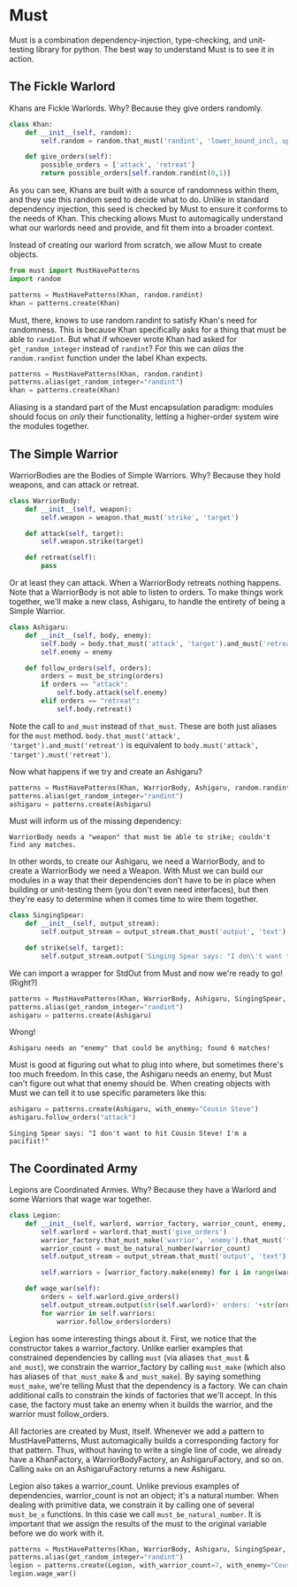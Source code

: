 # Must

Must is a combination dependency-injection, type-checking, and unit-testing library for python. The best way to understand Must is to see it in action.

## The Fickle Warlord

Khans are Fickle Warlords. Why? Because they give orders randomly.

```python
class Khan:
    def __init__(self, random):
        self.random = random.that_must('randint', 'lower_bound_incl, upper_bound_incl')

    def give_orders(self):
        possible_orders = ['attack', 'retreat']
        return possible_orders[self.random.randint(0,1)]
```

As you can see, Khans are built with a source of randomness within them, and they use this random seed to decide what to do. Unlike in standard dependency injection, this seed is checked by Must to ensure it conforms to the needs of Khan. This checking allows Must to automagically understand what our warlords need and provide, and fit them into a broader context.

Instead of creating our warlord from scratch, we allow Must to create objects.

```python
from must import MustHavePatterns
import random

patterns = MustHavePatterns(Khan, random.randint)
khan = patterns.create(Khan)
```

Must, there, knows to use random.randint to satisfy Khan's need for randomness. This is because Khan specifically asks for a thing that must be able to `randint`. But what if whoever wrote Khan had asked for `get_random_integer` instead of `randint`? For this we can *alias* the `random.randint` function under the label Khan expects.

```python
patterns = MustHavePatterns(Khan, random.randint)
patterns.alias(get_random_integer="randint")
khan = patterns.create(Khan)
```

Aliasing is a standard part of the Must encapsulation paradigm: modules should focus on *only* their functionality, letting a higher-order system wire the modules together.

## The Simple Warrior

WarriorBodies are the Bodies of Simple Warriors. Why? Because they hold weapons, and can attack or retreat.

```python
class WarriorBody:
    def __init__(self, weapon):
        self.weapon = weapon.that_must('strike', 'target')

    def attack(self, target):
        self.weapon.strike(target)

    def retreat(self):
        pass
```

Or at least they can attack. When a WarriorBody retreats nothing happens. Note that a WarriorBody is not able to listen to orders. To make things work together, we'll make a new class, Ashigaru, to handle the entirety of being a Simple Warrior.

```python
class Ashigaru:
    def __init__(self, body, enemy):
        self.body = body.that_must('attack', 'target').and_must('retreat')
        self.enemy = enemy

    def follow_orders(self, orders):
        orders = must_be_string(orders)
        if orders == "attack":
            self.body.attack(self.enemy)
        elif orders == "retreat":
            self.body.retreat()
```

Note the call to `and_must` instead of `that_must`. These are both just aliases for the `must` method. `body.that_must('attack', 'target').and_must('retreat')` is equivalent to `body.must('attack', 'target').must('retreat')`.

Now what happens if we try and create an Ashigaru?

```python
patterns = MustHavePatterns(Khan, WarriorBody, Ashigaru, random.randint)
patterns.alias(get_random_integer="randint")
ashigaru = patterns.create(Ashigaru)
```

Must will inform us of the missing dependency:

`WarriorBody needs a "weapon" that must be able to strike; couldn't find any matches.`

In other words, to create our Ashigaru, we need a WarriorBody, and to create a WarriorBody we need a Weapon. With Must we can build our modules in a way that their dependencies don't have to be in place when building or unit-testing them (you don't even need interfaces), but then they're easy to determine when it comes time to wire them together.

```python
class SingingSpear:
    def __init__(self, output_stream):
        self.output_stream = output_stream.that_must('output', 'text')

    def strike(self, target):
        self.output_stream.output('Singing Spear says: "I don\'t want to hit %s! I\'m a pacifist!"' % str(target))
```

We can import a wrapper for StdOut from Must and now we're ready to go! (Right?)

```python
patterns = MustHavePatterns(Khan, WarriorBody, Ashigaru, SingingSpear, random.randint, must.MustOutputToStdOut)
patterns.alias(get_random_integer="randint")
ashigaru = patterns.create(Ashigaru)
```

Wrong!

`Ashigaru needs an "enemy" that could be anything; found 6 matches!`

Must is good at figuring out what to plug into where, but sometimes there's too much freedom. In this case, the Ashigaru needs an enemy, but Must can't figure out what that enemy should be. When creating objects with Must we can tell it to use specific parameters like this:

```python
ashigaru = patterns.create(Ashigaru, with_enemy="Cousin Steve")
ashigaru.follow_orders("attack")
```

`Singing Spear says: "I don't want to hit Cousin Steve! I'm a pacifist!"`

## The Coordinated Army

Legions are Coordinated Armies. Why? Because they have a Warlord and some Warriors that wage war together.

```python
class Legion:
    def __init__(self, warlord, warrior_factory, warrior_count, enemy, output_stream):
        self.warlord = warlord.that_must('give_orders')
        warrior_factory.that_must_make('warrior', 'enemy').that_must('follow_orders', 'orders')
        warrior_count = must_be_natural_number(warrior_count)
        self.output_stream = output_stream.that_must('output', 'text')

        self.warriors = [warrior_factory.make(enemy) for i in range(warrior_count)]

    def wage_war(self):
        orders = self.warlord.give_orders()
        self.output_stream.output(str(self.warlord)+' orders: '+str(orders))
        for warrior in self.warriors:
            warrior.follow_orders(orders)
```

Legion has some interesting things about it. First, we notice that the constructor takes a warrior_factory. Unlike earlier examples that constrained dependencies by calling `must` (via aliases `that_must` & `and_must`), we constrain the warrior_factory by calling `must_make` (which also has aliases of `that_must_make` & `and_must_make`). By saying something `must_make`, we're telling Must that the dependency is a factory. We can chain additional calls to constrain the kinds of factories that we'll accept. In this case, the factory must take an enemy when it builds the warrior, and the warrior must follow_orders.

All factories are created by Must, itself. Whenever we add a pattern to MustHavePatterns, Must automagically builds a corresponding factory for that pattern. Thus, without having to write a single line of code, we already have a KhanFactory, a WarriorBodyFactory, an AshigaruFactory, and so on. Calling `make` on an AshigaruFactory returns a new Ashigaru.

Legion also takes a warrior_count. Unlike previous examples of dependencies, warrior_count is not an object; it's a natural number. When dealing with primitive data, we constrain it by calling one of several `must_be_x` functions. In this case we call `must_be_natural_number`. It is important that we assign the results of the must to the original variable before we do work with it.

```python
patterns = MustHavePatterns(Khan, WarriorBody, Ashigaru, SingingSpear, Legion, random.randint, MustOutputToStdOut)
patterns.alias(get_random_integer="randint")
legion = patterns.create(Legion, with_warrior_count=7, with_enemy="Cousin Steve")
legion.wage_war()
```
